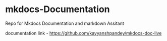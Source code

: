 # mkdocs-Documentation
Repo for Mkdocs Documentation and markdown Assitant

documentation link - https://github.com/kavyanshpandey/mkdocs-doc-live
